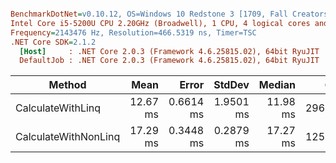 ``` ini

BenchmarkDotNet=v0.10.12, OS=Windows 10 Redstone 3 [1709, Fall Creators Update] (10.0.16299.192)
Intel Core i5-5200U CPU 2.20GHz (Broadwell), 1 CPU, 4 logical cores and 2 physical cores
Frequency=2143476 Hz, Resolution=466.5319 ns, Timer=TSC
.NET Core SDK=2.1.2
  [Host]     : .NET Core 2.0.3 (Framework 4.6.25815.02), 64bit RyuJIT
  DefaultJob : .NET Core 2.0.3 (Framework 4.6.25815.02), 64bit RyuJIT


```
|               Method |     Mean |     Error |    StdDev |   Median |    Gen 0 |    Gen 1 |  Allocated |
|--------------------- |---------:|----------:|----------:|---------:|---------:|---------:|-----------:|
|    CalculateWithLinq | 12.67 ms | 0.6614 ms | 1.9501 ms | 11.98 ms | 296.8750 | 109.3750 | 1168.34 KB |
| CalculateWithNonLinq | 17.29 ms | 0.3448 ms | 0.2879 ms | 17.27 ms | 125.0000 |  31.2500 |  434.43 KB |
